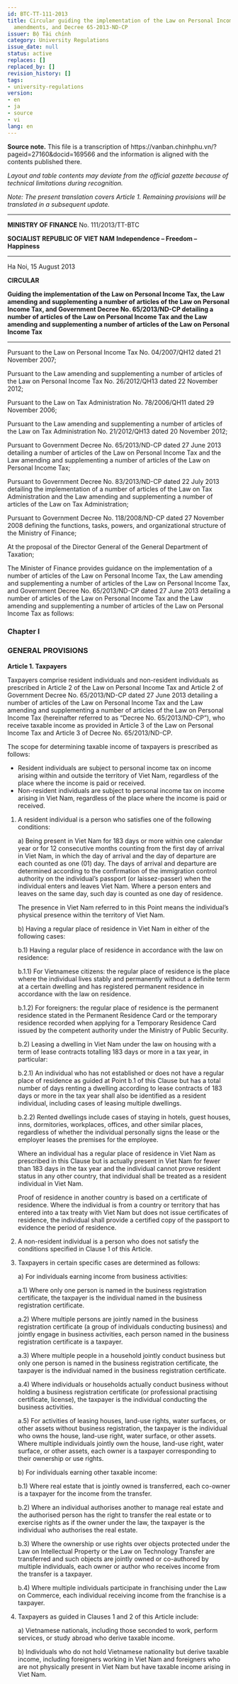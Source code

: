 ```yaml
---
id: BTC-TT-111-2013
title: Circular guiding the implementation of the Law on Personal Income Tax, its
  amendments, and Decree 65-2013-ND-CP
issuer: Bộ Tài chính
category: University Regulations
issue_date: null
status: active
replaces: []
replaced_by: []
revision_history: []
tags:
- university-regulations
version:
- en
- ja
- source
- vi
lang: en
---
```

<div class="source-note" role="note" aria-label="Source note">
  <p><strong>Source note.</strong> This file is a transcription of https://vanban.chinhphu.vn/?pageid=27160&docid=169566 and the information is aligned with the contents published there.</p>
  <p><em>Layout and table contents may deviate from the official gazette because of technical limitations during recognition.</em></p>
</div>

*Note: The present translation covers Article 1. Remaining provisions will be translated in a subsequent update.*

---

**MINISTRY OF FINANCE**
No. 111/2013/TT-BTC

**SOCIALIST REPUBLIC OF VIET NAM**
**Independence – Freedom – Happiness**
***
Ha Noi, 15 August 2013

**CIRCULAR**

**Guiding the implementation of the Law on Personal Income Tax, the Law amending and supplementing a number of articles of the Law on Personal Income Tax, and Government Decree No. 65/2013/ND-CP detailing a number of articles of the Law on Personal Income Tax and the Law amending and supplementing a number of articles of the Law on Personal Income Tax**
***
Pursuant to the Law on Personal Income Tax No. 04/2007/QH12 dated 21 November 2007;

Pursuant to the Law amending and supplementing a number of articles of the Law on Personal Income Tax No. 26/2012/QH13 dated 22 November 2012;

Pursuant to the Law on Tax Administration No. 78/2006/QH11 dated 29 November 2006;

Pursuant to the Law amending and supplementing a number of articles of the Law on Tax Administration No. 21/2012/QH13 dated 20 November 2012;

Pursuant to Government Decree No. 65/2013/ND-CP dated 27 June 2013 detailing a number of articles of the Law on Personal Income Tax and the Law amending and supplementing a number of articles of the Law on Personal Income Tax;

Pursuant to Government Decree No. 83/2013/ND-CP dated 22 July 2013 detailing the implementation of a number of articles of the Law on Tax Administration and the Law amending and supplementing a number of articles of the Law on Tax Administration;

Pursuant to Government Decree No. 118/2008/ND-CP dated 27 November 2008 defining the functions, tasks, powers, and organizational structure of the Ministry of Finance;

At the proposal of the Director General of the General Department of Taxation;

The Minister of Finance provides guidance on the implementation of a number of articles of the Law on Personal Income Tax, the Law amending and supplementing a number of articles of the Law on Personal Income Tax, and Government Decree No. 65/2013/ND-CP dated 27 June 2013 detailing a number of articles of the Law on Personal Income Tax and the Law amending and supplementing a number of articles of the Law on Personal Income Tax as follows:

### **Chapter I**
### **GENERAL PROVISIONS**

**Article 1. Taxpayers**

Taxpayers comprise resident individuals and non-resident individuals as prescribed in Article 2 of the Law on Personal Income Tax and Article 2 of Government Decree No. 65/2013/ND-CP dated 27 June 2013 detailing a number of articles of the Law on Personal Income Tax and the Law amending and supplementing a number of articles of the Law on Personal Income Tax (hereinafter referred to as “Decree No. 65/2013/ND-CP”), who receive taxable income as provided in Article 3 of the Law on Personal Income Tax and Article 3 of Decree No. 65/2013/ND-CP.

The scope for determining taxable income of taxpayers is prescribed as follows:

* Resident individuals are subject to personal income tax on income arising within and outside the territory of Viet Nam, regardless of the place where the income is paid or received.
* Non-resident individuals are subject to personal income tax on income arising in Viet Nam, regardless of the place where the income is paid or received.

1. A resident individual is a person who satisfies one of the following conditions:

   a) Being present in Viet Nam for 183 days or more within one calendar year or for 12 consecutive months counting from the first day of arrival in Viet Nam, in which the day of arrival and the day of departure are each counted as one (01) day. The days of arrival and departure are determined according to the confirmation of the immigration control authority on the individual’s passport (or laissez-passer) when the individual enters and leaves Viet Nam. Where a person enters and leaves on the same day, such day is counted as one day of residence.

   The presence in Viet Nam referred to in this Point means the individual’s physical presence within the territory of Viet Nam.

   b) Having a regular place of residence in Viet Nam in either of the following cases:

   b.1) Having a regular place of residence in accordance with the law on residence:

   b.1.1) For Vietnamese citizens: the regular place of residence is the place where the individual lives stably and permanently without a definite term at a certain dwelling and has registered permanent residence in accordance with the law on residence.

   b.1.2) For foreigners: the regular place of residence is the permanent residence stated in the Permanent Residence Card or the temporary residence recorded when applying for a Temporary Residence Card issued by the competent authority under the Ministry of Public Security.

   b.2) Leasing a dwelling in Viet Nam under the law on housing with a term of lease contracts totalling 183 days or more in a tax year, in particular:

   b.2.1) An individual who has not established or does not have a regular place of residence as guided at Point b.1 of this Clause but has a total number of days renting a dwelling according to lease contracts of 183 days or more in the tax year shall also be identified as a resident individual, including cases of leasing multiple dwellings.

   b.2.2) Rented dwellings include cases of staying in hotels, guest houses, inns, dormitories, workplaces, offices, and other similar places, regardless of whether the individual personally signs the lease or the employer leases the premises for the employee.

   Where an individual has a regular place of residence in Viet Nam as prescribed in this Clause but is actually present in Viet Nam for fewer than 183 days in the tax year and the individual cannot prove resident status in any other country, that individual shall be treated as a resident individual in Viet Nam.

   Proof of residence in another country is based on a certificate of residence. Where the individual is from a country or territory that has entered into a tax treaty with Viet Nam but does not issue certificates of residence, the individual shall provide a certified copy of the passport to evidence the period of residence.

2. A non-resident individual is a person who does not satisfy the conditions specified in Clause 1 of this Article.

3. Taxpayers in certain specific cases are determined as follows:

   a) For individuals earning income from business activities:

   a.1) Where only one person is named in the business registration certificate, the taxpayer is the individual named in the business registration certificate.

   a.2) Where multiple persons are jointly named in the business registration certificate (a group of individuals conducting business) and jointly engage in business activities, each person named in the business registration certificate is a taxpayer.

   a.3) Where multiple people in a household jointly conduct business but only one person is named in the business registration certificate, the taxpayer is the individual named in the business registration certificate.

   a.4) Where individuals or households actually conduct business without holding a business registration certificate (or professional practising certificate, license), the taxpayer is the individual conducting the business activities.

   a.5) For activities of leasing houses, land-use rights, water surfaces, or other assets without business registration, the taxpayer is the individual who owns the house, land-use right, water surface, or other assets. Where multiple individuals jointly own the house, land-use right, water surface, or other assets, each owner is a taxpayer corresponding to their ownership or use rights.

   b) For individuals earning other taxable income:

   b.1) Where real estate that is jointly owned is transferred, each co-owner is a taxpayer for the income from the transfer.

   b.2) Where an individual authorises another to manage real estate and the authorised person has the right to transfer the real estate or to exercise rights as if the owner under the law, the taxpayer is the individual who authorises the real estate.

   b.3) Where the ownership or use rights over objects protected under the Law on Intellectual Property or the Law on Technology Transfer are transferred and such objects are jointly owned or co-authored by multiple individuals, each owner or author who receives income from the transfer is a taxpayer.

   b.4) Where multiple individuals participate in franchising under the Law on Commerce, each individual receiving income from the franchise is a taxpayer.

4. Taxpayers as guided in Clauses 1 and 2 of this Article include:

   a) Vietnamese nationals, including those seconded to work, perform services, or study abroad who derive taxable income.

   b) Individuals who do not hold Vietnamese nationality but derive taxable income, including foreigners working in Viet Nam and foreigners who are not physically present in Viet Nam but have taxable income arising in Viet Nam.
